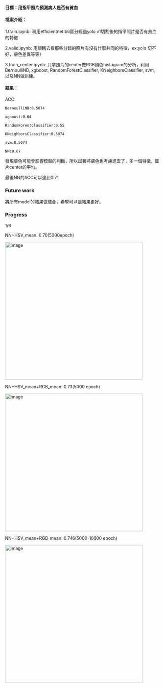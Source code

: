 #### 目標：用指甲照片預測病人是否有貧血

#### 檔案介紹：

1.train.ipynb: 利用efficientnet b6區分經過yolo v1切割後的指甲照片是否有貧血的特徵

2.valid.ipynb: 用眼睛去看那些分錯的照片有沒有什麼共同的特徵，ex:yolo 切不好，膚色差異等等）

3.train_center.ipynb: 只拿照片的center做RGB顏色histagram的分析，利用BernoulliNB, xgboost, RandomForestClassifier, KNeighborsClassifier, svm, 以及NN做訓練。

#### 結果：

ACC:

    BernoulliNB:0.5074

    xgboost:0.64

    RandomForestClassifier:0.55

    KNeighborsClassifier:0.5074

    svm:0.5074

    NN:0.67

發現膚色可能會影響模型的判斷，所以試著將膚色也考慮進去了，多一個特徵，圖片center的平均。

最後NN的ACC可以達到0.71

### Future work

將所有model的結果做結合，希望可以讓結果更好。

### Progress

1/6

NN+HSV_mean: 0.70(5000epoch)

<img width="449" alt="image" src="https://user-images.githubusercontent.com/101687024/210930850-f91bce29-05d9-404e-b54f-96b2c913dd11.png">

NN+HSV_mean+RGB_mean: 0.73(5000 epoch)

<img width="449" alt="image" src="https://user-images.githubusercontent.com/101687024/210931949-ae80002b-7a9e-4f5f-9d50-4f3f05f93184.png">

NN+HSV_mean+RGB_mean: 0.746(5000-10000 epoch)

<img width="449" alt="image" src="https://user-images.githubusercontent.com/101687024/210933233-4a50e9cd-1c92-48c9-9abc-b3ac33a5ef4e.png">

